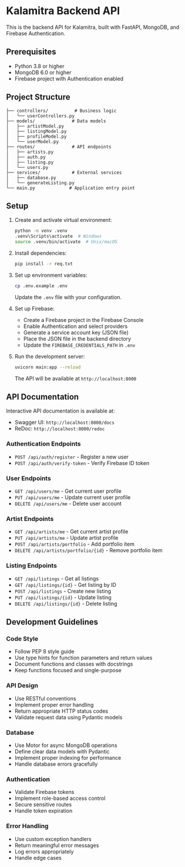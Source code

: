 # Kalamitra Backend API

This is the backend API for Kalamitra, built with FastAPI, MongoDB, and Firebase Authentication.

## Prerequisites

- Python 3.8 or higher
- MongoDB 6.0 or higher
- Firebase project with Authentication enabled

## Project Structure

```
├── controllers/          # Business logic
│   └── userControllers.py
├── models/              # Data models
│   ├── artistModel.py
│   ├── listingModel.py
│   ├── profileModel.py
│   └── userModel.py
├── routes/              # API endpoints
│   ├── artists.py
│   ├── auth.py
│   ├── listing.py
│   └── users.py
├── services/            # External services
│   ├── database.py
│   └── generateListing.py
└── main.py             # Application entry point
```

## Setup

1. Create and activate virtual environment:

   ```bash
   python -m venv .venv
   .venv\Scripts\activate  # Windows
   source .venv/bin/activate  # Unix/macOS
   ```

2. Install dependencies:

   ```bash
   pip install -r req.txt
   ```

3. Set up environment variables:

   ```bash
   cp .env.example .env
   ```

   Update the `.env` file with your configuration.

4. Set up Firebase:

   - Create a Firebase project in the Firebase Console
   - Enable Authentication and select providers
   - Generate a service account key (JSON file)
   - Place the JSON file in the backend directory
   - Update the `FIREBASE_CREDENTIALS_PATH` in `.env`

5. Run the development server:
   ```bash
   uvicorn main:app --reload
   ```
   The API will be available at `http://localhost:8000`

## API Documentation

Interactive API documentation is available at:

- Swagger UI: `http://localhost:8000/docs`
- ReDoc: `http://localhost:8000/redoc`

### Authentication Endpoints

- `POST /api/auth/register` - Register a new user
- `POST /api/auth/verify-token` - Verify Firebase ID token

### User Endpoints

- `GET /api/users/me` - Get current user profile
- `PUT /api/users/me` - Update current user profile
- `DELETE /api/users/me` - Delete user account

### Artist Endpoints

- `GET /api/artists/me` - Get current artist profile
- `PUT /api/artists/me` - Update artist profile
- `POST /api/artists/portfolio` - Add portfolio item
- `DELETE /api/artists/portfolio/{id}` - Remove portfolio item

### Listing Endpoints

- `GET /api/listings` - Get all listings
- `GET /api/listings/{id}` - Get listing by ID
- `POST /api/listings` - Create new listing
- `PUT /api/listings/{id}` - Update listing
- `DELETE /api/listings/{id}` - Delete listing

## Development Guidelines

### Code Style

- Follow PEP 8 style guide
- Use type hints for function parameters and return values
- Document functions and classes with docstrings
- Keep functions focused and single-purpose

### API Design

- Use RESTful conventions
- Implement proper error handling
- Return appropriate HTTP status codes
- Validate request data using Pydantic models

### Database

- Use Motor for async MongoDB operations
- Define clear data models with Pydantic
- Implement proper indexing for performance
- Handle database errors gracefully

### Authentication

- Validate Firebase tokens
- Implement role-based access control
- Secure sensitive routes
- Handle token expiration

### Error Handling

- Use custom exception handlers
- Return meaningful error messages
- Log errors appropriately
- Handle edge cases
